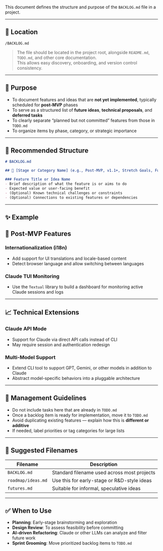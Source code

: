 This document defines the structure and purpose of the `BACKLOG.md` file in a project.

---

## 📁 Location
```
/BACKLOG.md
```

> The file should be located in the project root, alongside `README.md`, `TODO.md`, and other core documentation.  
> This allows easy discovery, onboarding, and version control consistency.

---

## 🧭 Purpose

- To document features and ideas that are **not yet implemented**, typically scheduled for **post-MVP** phases
- To serve as a structured list of **future ideas**, **technical proposals**, and **deferred tasks**
- To clearly separate “planned but not committed” features from those in `TODO.md`
- To organize items by phase, category, or strategic importance

---

## 🧱 Recommended Structure

```markdown
# BACKLOG.md

## 🚧 [Stage or Category Name] (e.g., Post-MVP, v1.1+, Stretch Goals, Future Enhancements)

### Feature Title or Idea Name
- Brief description of what the feature is or aims to do
- Expected value or user-facing benefit
- (Optional) Known technical challenges or constraints
- (Optional) Connections to existing features or dependencies
```

---

## ✨ Example

## 🚧 Post-MVP Features

### Internationalization (i18n)
- Add support for UI translations and locale-based content
- Detect browser language and allow switching between languages

### Claude TUI Monitoring
- Use the `Textual` library to build a dashboard for monitoring active Claude sessions and logs

---

## 📈 Technical Extensions

### Claude API Mode
- Support for Claude via direct API calls instead of CLI
- May require session and authentication redesign

### Multi-Model Support
- Extend CLI tool to support GPT, Gemini, or other models in addition to Claude
- Abstract model-specific behaviors into a pluggable architecture

---

## 📌 Management Guidelines

- Do not include tasks here that are already in `TODO.md`
- Once a backlog item is ready for implementation, move it to `TODO.md`
- Avoid duplicating existing features — explain how this is **different or additive**
- If needed, label priorities or tag categories for large lists

---

## 📁 Suggested Filenames

| Filename         | Description                                 |
|------------------|---------------------------------------------|
| `BACKLOG.md`     | Standard filename used across most projects |
| `roadmap/ideas.md` | Use this for early-stage or R&D-style ideas |
| `futures.md`     | Suitable for informal, speculative ideas     |

---

## ✅ When to Use

- **Planning**: Early-stage brainstorming and exploration
- **Design Review**: To assess feasibility before committing
- **AI-driven Refactoring**: Claude or other LLMs can analyze and filter future work
- **Sprint Grooming**: Move prioritized backlog items to `TODO.md`
